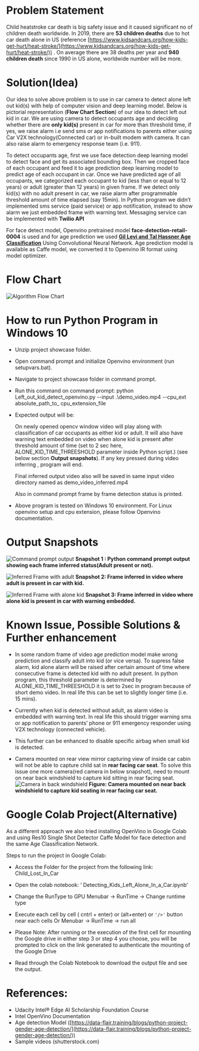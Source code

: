 

 


# Problem Statement

Child heatstroke car death is big safety issue and it caused significant no of children death worldwide.  In 2019, there are **53 children deaths** due to hot car death alone in US (reference [https://www.kidsandcars.org/how-kids-get-hurt/heat-stroke/](https://www.kidsandcars.org/how-kids-get-hurt/heat-stroke/)) .  On average there are 38 deaths per year and **940 children death** since 1990 in US alone, worldwide number will be more.



# Solution(Idea)

Our  idea to solve above problem is to use in car camera to detect alone left out kid(s) with help of computer vision and deep learning model. Below is pictorial representation (**Flow Chart Section**) of our idea to detect left out kid in car. We are using camera to detect occupants age and deciding whether there are **only kid(s)** present in car for more than threshold time, if yes, we raise alarm i.e send sms or app notifications to parents  either using Car V2X technology(Connected car) or in-built modem with camera. It can also raise alarm to emergency response team (i.e. 911).

To detect occupants age, first we use face detection deep learning model to detect face and get its associated bounding box. Then we cropped face of each occupant and feed it to age prediction deep learning model to predict age of each occupant in car. Once we have predicted age of all occupants, we categorized each occupant to kid (less than or equal to 12 years) or adult (greater than 12 years) in given frame. If we detect only kid(s) with no adult present in car, we raise alarm after programmable threshold amount of time elapsed (say 15min). In Python program we didn’t implemented sms service (paid service) or app notification, instead to show alarm we just embedded frame with warning text. Messaging service can be implemented with **Twilio API**

For face detect model, Openvino pretrained model **face-detection-retail-0004** is used and for age prediction we used **[Gil Levi and Tal Hassner Age Classification](https://talhassner.github.io/home/publication/2015_CVPR)** Using Convolutional Neural Network. Age prediction model is available as Caffe model, we converted it to Openvino IR format using model optimizer.

# Flow Chart
![Algorithm Flow Chart](https://github.com/chetancyber24/Leftout_Kid_Detect_in_Car/blob/master/flow_chart.png)



# How to run Python Program in Windows 10

 - Unzip project showcase folder.
 - Open command prompt and initialize Openvino environment (run
   setupvars.bat).
 - Navigate to project showcase folder in command prompt.
 - Run this command on command prompt: python
   Left_out_kid_detect_openvino.py  --input .\demo_video.mp4  --cpu_ext
   absolute_path_to_ cpu_extension_file
 - Expected output will be:

   On newly opened opencv window video will play along with          classification of car        occupants as either kid or adult. It    will also   have warning text embedded on video when  alone kid is    present after   threshold amount of time (set to 2 sec here,          ALONE_KID_TIME_THREESHOLD parameter inside Python script.) (see below section **Output snapshots**). If any key pressed  during video inferring    , program will end.

	Final inferred output video also will be saved in same input video directory named as demo_video_inferred.mp4
	
    Also in command prompt frame by frame detection status is printed.
    
	

 - Above program is tested on Windows 10 environment. For Linux openvino
   setup  and cpu extension, please follow Openvino documentation.



# Output Snapshots

![Command prompt output](https://github.com/chetancyber24/Leftout_Kid_Detect_in_Car/blob/master/images/snapshot1.jpg)
 **Snapshot 1 : Python command prompt output showing each frame inferred status(Adult present or not).** 

![Inferred Frame with adult](https://github.com/chetancyber24/Leftout_Kid_Detect_in_Car/blob/master/images/snapshot2.jpg)
**Snapshot 2: Frame inferred in video where adult is present in car with kid.**

![Inferred Frame with alone kid](https://github.com/chetancyber24/Leftout_Kid_Detect_in_Car/blob/master/images/snapshot3.jpg)
 **Snapshot 3: Frame inferred in video where alone kid is present in car with warning embedded.**


# Known Issue, Possible Solutions & Further enhancement

 - In some random frame of video age prediction model make wrong
   prediction and classify adult into kid (or vice versa).  To supress
   false alarm, kid alone alarm will be raised after certain amount of
   time where consecutive frame is detected kid with no adult present.
   In python program, this threshold parameter is determined by
   ALONE_KID_TIME_THREESHOLD it is set to 2sec in program because of
   short demo video. In real life this can be set to slightly longer
   time (i.e. 15 mins).
  
 - Currently when kid is detected without adult, as alarm video is   
   embedded with warning text. In real life this should trigger warning 
   sms or app notification to parents’ phone or 911 emergency responder 
   using V2X technology (connected vehicle).
 - This further can be enhanced to disable specific airbag when small
   kid is detected.
 - Camera mounted on rear view mirror capturing view of inside car cabin
   will not be able to capture child sat in **rear facing car seat**. To
   solve this issue one more camera(red camera in below snapshot), need
   to mount on near back windshield to capture kid sitting in rear
   facing seat.
   ![Camera in back windshield](https://github.com/chetancyber24/Leftout_Kid_Detect_in_Car/blob/master/images/snapshot4.jpg)
**Figure: Camera mounted on near back windshield to capture kid seating in rear facing car seat.**


# Google Colab Project(Alternative)
As a different approach we also tried installing OpenVino in Google Colab and using Res10 Single Shot Detector Caffe Model for face detection and the same Age Classification Network.

Steps to run the project in Google Colab:
 - Access the Folder for the project from the following link:
Child_Lost_In_Car
 - Open the colab notebook: ‘ Detecting_Kids_Left_Alone_In_a_Car.ipynb’
 - Change the RunType to GPU
Menubar → RunTime → Change runtime type
 - Execute each cell by cell ( cntrl + enter) or (alt+enter) or `'/>'` button near each cells
Or Menubar → RunTime → run all
   
 - Please Note: After running or the execution of the first cell for
   mounting the Google drive in  either step 3 or step 4 you choose, you will be prompted to click on the link generated to   authenticate the mounting of the Google Drive
 - Read through the Colab Notebook to download the output file and see the output.



# References:

 - Udacity Intel® Edge AI Scholarship Foundation Course
 - Intel OpenVino Documentation
 - Age detection Model
   ([https://data-flair.training/blogs/python-project-gender-age-detection/](https://data-flair.training/blogs/python-project-gender-age-detection/))
 - Sample videos (shutterstock.com)



